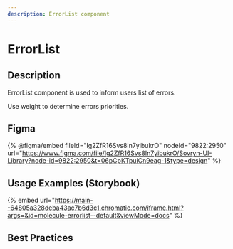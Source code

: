 ```yaml
---
description: ErrorList component
---
```


# ErrorList

## Description

ErrorList component is used to inform users list of errors.&#x20;

Use weight to determine errors priorities.&#x20;

## Figma

{% @figma/embed fileId="Ig2ZfR16Svs8In7yibukrO" nodeId="9822:2950" url="https://www.figma.com/file/Ig2ZfR16Svs8In7yibukrO/Sovryn-UI-Library?node-id=9822:2950&t=06pCpKTpuiCn9eag-1&type=design" %}

## Usage Examples (Storybook)

{% embed url="https://main--64805a328deba43ac7b6d3c1.chromatic.com/iframe.html?args=&id=molecule-errorlist--default&viewMode=docs" %}

## Best Practices
